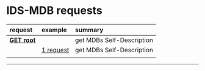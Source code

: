 # IDS-MDB requests

|**request**|**example**|**summary**|
|:---|:---|:---|
|**[GET root](./root_GET.md)** |                                         | get MDBs Self-Description |
|                                | [1 request](./root_GET.md#1-request)  | get MDBs Self-Description |
||||

---